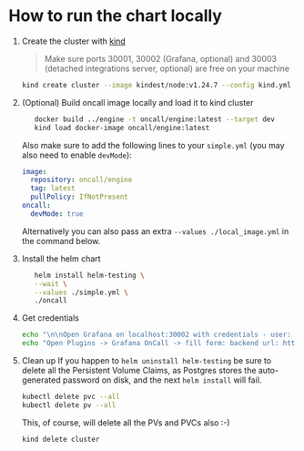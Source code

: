 # How to run the chart locally

1. Create the cluster with [kind](https://kind.sigs.k8s.io/docs/user/quick-start/#installation)

   > Make sure ports 30001, 30002 (Grafana, optional) and
   > 30003 (detached integrations server, optional) are free on your machine

   ```bash
   kind create cluster --image kindest/node:v1.24.7 --config kind.yml
   ```

2. (Optional) Build oncall image locally and load it to kind cluster

   ```bash
      docker build ../engine -t oncall/engine:latest --target dev
      kind load docker-image oncall/engine:latest
   ```

   Also make sure to add the following lines to your `simple.yml` (you may also need to enable `devMode`):

   ```yaml
   image:
     repository: oncall/engine
     tag: latest
     pullPolicy: IfNotPresent
   oncall:
     devMode: true
   ```

   Alternatively you can also pass an extra `--values ./local_image.yml` in the command below.

3. Install the helm chart

   ```bash
      helm install helm-testing \
      --wait \
      --values ./simple.yml \
      ./oncall
   ```

4. Get credentials

   ```bash
   echo "\n\nOpen Grafana on localhost:30002 with credentials - user: admin, password: $(kubectl get secret --namespace default helm-testing-grafana -o jsonpath="{.data.admin-password}" | base64 --decode ; echo)"
   echo "Open Plugins -> Grafana OnCall -> fill form: backend url: http://host.docker.internal:30001"
   ```

5. Clean up
   If you happen to `helm uninstall helm-testing` be sure to delete all the Persistent Volume Claims, as Postgres stores
   the auto-generated password on disk, and the next `helm install` will fail.

   ```bash
   kubectl delete pvc --all
   kubectl delete pv --all
   ```

   This, of course, will delete all the PVs and PVCs also :-)

   ```bash
   kind delete cluster
   ```
